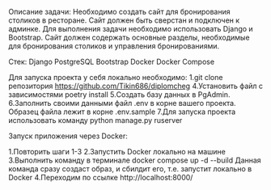 Описание задачи:
Необходимо создать сайт для бронирования столиков в ресторане. 
Сайт должен быть сверстан и подключен к админке. 
Для выполнения задачи необходимо использовать Django и Bootstrap. 
Сайт должен содержать основные разделы, необходимые для бронирования столиков и управления бронированиями.

Стек:
Django
PostgreSQL
Bootstrap
Docker
Docker Compose

Для запуска проекта у себя локально необходимо:
1.git clone репозитория
https://github.com/Tikin686/diplomcheg
4.Установить файл с зависимостями
poetry install
5.Создать базу данных в PgAdmin. 
6.Заполнить своими данными файл .env в корне вашего проекта. 
Образец файла лежит в корне .env.sample
7.Для запуска проекта использовать команду
python manage.py ruserver


Запуск приложения через Docker:

1.Повторить шаги 1-3
2.Запустить Docker локально на машине
3.Выполнить команду в терминале
docker compose up -d --build
Данная команда сразу создаст образ, и сбилдит его, т.е. запустит локально в Docker
4.Переходим по ссылке http://localhost:8000/